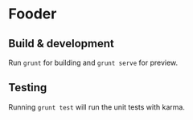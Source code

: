 # Fooder


## Build & development

Run `grunt` for building and `grunt serve` for preview.

## Testing

Running `grunt test` will run the unit tests with karma.
